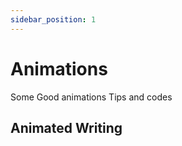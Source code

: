 ```yaml
---
sidebar_position: 1
---
```


# Animations

Some Good animations Tips and codes

## Animated Writing 
 


